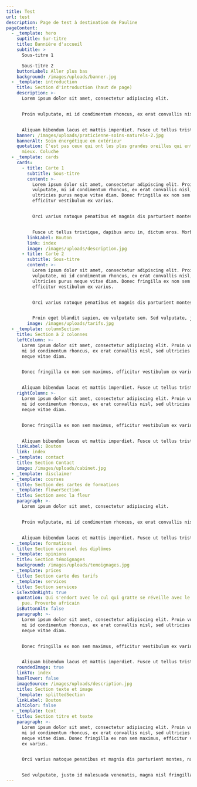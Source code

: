 ```yaml
---
title: Test
url: test
description: Page de test à destination de Pauline
pageContent:
  - _template: hero
    suptitle: Sur-titre
    title: Bannière d'accueil
    subtitle: >
      Sous-titre 1

      Sous-titre 2
    buttonLabel: Aller plus bas
    background: /images/uploads/banner.jpg
  - _template: introduction
    title: Section d'introduction (haut de page)
    description: >-
      Lorem ipsum dolor sit amet, consectetur adipiscing elit.


      Proin vulputate, mi id condimentum rhoncus, ex erat convallis nisl, sed ultricies purus neque vitae diam. Donec fringilla ex non sem maximus, efficitur vestibulum ex varius. Orci varius natoque penatibus et magnis dis parturient montes, nascetur ridiculus mus. Class aptent taciti sociosqu ad litora torquent per conubia nostra, per inceptos himenaeos. 


      Aliquam bibendum lacus et mattis imperdiet. Fusce ut tellus tristique, dapibus arcu in, dictum eros. Morbi in ullamcorper sem. Proin eget blandit sapien, eu vulputate sem. Sed vulputate, justo id malesuada venenatis, magna nisl fringilla orci, maximus varius purus nibh ut lorem. Quisque pharetra nisl et efficitur dignissim. Mauris maximus urna vitae mi mollis, ut mollis neque ullamcorper.
    banner: /images/uploads/praticienne-soins-naturels-2.jpg
    bannerAlt: Soin énergétique en extérieur
    quotation: C'est pas ceux qui ont les plus grandes oreilles qui entendent le
      mieux. Coluche
  - _template: cards
    cards:
      - title: Carte 1
        subtitle: Sous-titre
        content: >-
          Lorem ipsum dolor sit amet, consectetur adipiscing elit. Proin
          vulputate, mi id condimentum rhoncus, ex erat convallis nisl, sed
          ultricies purus neque vitae diam. Donec fringilla ex non sem maximus,
          efficitur vestibulum ex varius.


          Orci varius natoque penatibus et magnis dis parturient montes, nascetur ridiculus mus. Class aptent taciti sociosqu ad litora torquent per conubia nostra, per inceptos himenaeos. Aliquam bibendum lacus et mattis imperdiet.


          Fusce ut tellus tristique, dapibus arcu in, dictum eros. Morbi in ullamcorper sem. Proin eget blandit sapien, eu vulputate sem. Sed vulputate, justo id malesuada venenatis, magna nisl fringilla orci, maximus varius purus nibh ut lorem. Quisque pharetra nisl et efficitur dignissim. Mauris maximus urna vitae mi mollis, ut mollis neque ullamcorper.
        linkLabel: Bouton
        link: index
        image: /images/uploads/description.jpg
      - title: Carte 2
        subtitle: Sous-titre
        content: >-
          Lorem ipsum dolor sit amet, consectetur adipiscing elit. Proin
          vulputate, mi id condimentum rhoncus, ex erat convallis nisl, sed
          ultricies purus neque vitae diam. Donec fringilla ex non sem maximus,
          efficitur vestibulum ex varius. 


          Orci varius natoque penatibus et magnis dis parturient montes, nascetur ridiculus mus. Class aptent taciti sociosqu ad litora torquent per conubia nostra, per inceptos himenaeos. Aliquam bibendum lacus et mattis imperdiet. Fusce ut tellus tristique, dapibus arcu in, dictum eros. Morbi in ullamcorper sem. 


          Proin eget blandit sapien, eu vulputate sem. Sed vulputate, justo id malesuada venenatis, magna nisl fringilla orci, maximus varius purus nibh ut lorem. Quisque pharetra nisl et efficitur dignissim. Mauris maximus urna vitae mi mollis, ut mollis neque ullamcorper.
        image: /images/uploads/tarifs.jpg
  - _template: columnSection
    title: Section à 2 colonnes
    leftColumn: >-
      Lorem ipsum dolor sit amet, consectetur adipiscing elit. Proin vulputate,
      mi id condimentum rhoncus, ex erat convallis nisl, sed ultricies purus
      neque vitae diam. 


      Donec fringilla ex non sem maximus, efficitur vestibulum ex varius. Orci varius natoque penatibus et magnis dis parturient montes, nascetur ridiculus mus. Class aptent taciti sociosqu ad litora torquent per conubia nostra, per inceptos himenaeos. 


      Aliquam bibendum lacus et mattis imperdiet. Fusce ut tellus tristique, dapibus arcu in, dictum eros. Morbi in ullamcorper sem. Proin eget blandit sapien, eu vulputate sem. Sed vulputate, justo id malesuada venenatis, magna nisl fringilla orci, maximus varius purus nibh ut lorem. Quisque pharetra nisl et efficitur dignissim. Mauris maximus urna vitae mi mollis, ut mollis neque ullamcorper.
    rightColumn: >-
      Lorem ipsum dolor sit amet, consectetur adipiscing elit. Proin vulputate,
      mi id condimentum rhoncus, ex erat convallis nisl, sed ultricies purus
      neque vitae diam. 


      Donec fringilla ex non sem maximus, efficitur vestibulum ex varius. Orci varius natoque penatibus et magnis dis parturient montes, nascetur ridiculus mus. Class aptent taciti sociosqu ad litora torquent per conubia nostra, per inceptos himenaeos. 


      Aliquam bibendum lacus et mattis imperdiet. Fusce ut tellus tristique, dapibus arcu in, dictum eros. Morbi in ullamcorper sem. Proin eget blandit sapien, eu vulputate sem. Sed vulputate, justo id malesuada venenatis, magna nisl fringilla orci, maximus varius purus nibh ut lorem. Quisque pharetra nisl et efficitur dignissim. Mauris maximus urna vitae mi mollis, ut mollis neque ullamcorper.
    linkLabel: Bouton
    link: index
  - _template: contact
    title: Section Contact
    image: /images/uploads/cabinet.jpg
  - _template: disclaimer
  - _template: courses
    title: Section des cartes de formations
  - _template: flowerSection
    title: Section avec la fleur
    paragraph: >-
      Lorem ipsum dolor sit amet, consectetur adipiscing elit. 


      Proin vulputate, mi id condimentum rhoncus, ex erat convallis nisl, sed ultricies purus neque vitae diam. Donec fringilla ex non sem maximus, efficitur vestibulum ex varius. Orci varius natoque penatibus et magnis dis parturient montes, nascetur ridiculus mus. Class aptent taciti sociosqu ad litora torquent per conubia nostra, per inceptos himenaeos. 


      Aliquam bibendum lacus et mattis imperdiet. Fusce ut tellus tristique, dapibus arcu in, dictum eros. Morbi in ullamcorper sem. Proin eget blandit sapien, eu vulputate sem. Sed vulputate, justo id malesuada venenatis, magna nisl fringilla orci, maximus varius purus nibh ut lorem. Quisque pharetra nisl et efficitur dignissim. Mauris maximus urna vitae mi mollis, ut mollis neque ullamcorper.
  - _template: formations
    title: Section carousel des diplômes
  - _template: opinions
    title: Section témoignages
    background: /images/uploads/temoignages.jpg
  - _template: prices
    title: Section carte des tarifs
  - _template: services
    title: Section services
  - isTextOnRight: true
    quotation: Qui s'endort avec le cul qui gratte se réveille avec le doigt qui
      pue. Proverbe africain
    isButtonAlt: false
    paragraph: >-
      Lorem ipsum dolor sit amet, consectetur adipiscing elit. Proin vulputate,
      mi id condimentum rhoncus, ex erat convallis nisl, sed ultricies purus
      neque vitae diam.


      Donec fringilla ex non sem maximus, efficitur vestibulum ex varius. Orci varius natoque penatibus et magnis dis parturient montes, nascetur ridiculus mus. Class aptent taciti sociosqu ad litora torquent per conubia nostra, per inceptos himenaeos.


      Aliquam bibendum lacus et mattis imperdiet. Fusce ut tellus tristique, dapibus arcu in, dictum eros. Morbi in ullamcorper sem. Proin eget blandit sapien, eu vulputate sem. Sed vulputate, justo id malesuada venenatis, magna nisl fringilla orci, maximus varius purus nibh ut lorem. Quisque pharetra nisl et efficitur dignissim. Mauris maximus urna vitae mi mollis, ut mollis neque ullamcorper.
    roundedImage: true
    linkTo: index
    hasFlower: false
    imageSource: /images/uploads/description.jpg
    title: Section texte et image
    _template: splittedSection
    linkLabel: Bouton
    altColor: false
  - _template: text
    title: Section titre et texte
    paragraph: >-
      Lorem ipsum dolor sit amet, consectetur adipiscing elit. Proin vulputate,
      mi id condimentum rhoncus, ex erat convallis nisl, sed ultricies purus
      neque vitae diam. Donec fringilla ex non sem maximus, efficitur vestibulum
      ex varius. 


      Orci varius natoque penatibus et magnis dis parturient montes, nascetur ridiculus mus. Class aptent taciti sociosqu ad litora torquent per conubia nostra, per inceptos himenaeos. Aliquam bibendum lacus et mattis imperdiet. Fusce ut tellus tristique, dapibus arcu in, dictum eros. Morbi in ullamcorper sem. Proin eget blandit sapien, eu vulputate sem. 


      Sed vulputate, justo id malesuada venenatis, magna nisl fringilla orci, maximus varius purus nibh ut lorem. Quisque pharetra nisl et efficitur dignissim. Mauris maximus urna vitae mi mollis, ut mollis neque ullamcorper.
---
```

